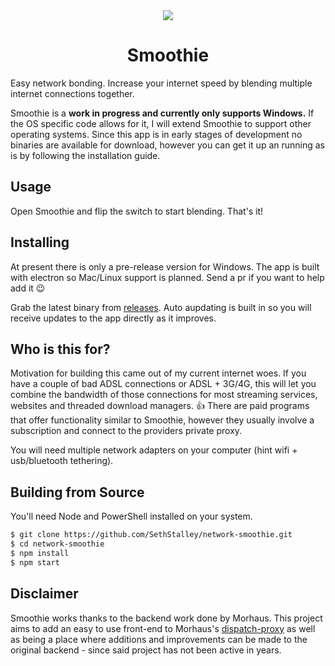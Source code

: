 
<div align="center">
  <img src="http://www.clker.com/cliparts/Q/O/E/i/W/l/strawberry-smoothie-th.png" />
  <h1>Smoothie</h1>  
</div>


Easy network bonding. Increase your internet speed by blending multiple internet connections together.

Smoothie is a **work in progress and currently only supports Windows.** If the OS specific code allows for it, I will extend Smoothie to support other operating systems. Since this app is in early stages of development no binaries are available for download, however you can get it up an running as is by following the installation guide.

## Usage

Open Smoothie and flip the switch to start blending. That's it!

## Installing

At present there is only a pre-release version for Windows. The app is built with electron so Mac/Linux support is planned. Send a pr if you want to help add it :wink:

Grab the latest binary from [releases](https://github.com/SethStalley/network-smoothie/releases). Auto aupdating is built in so you will receive updates to the app directly as it improves.


## Who is this for?

Motivation for building this came out of my current internet woes. If you have a couple of bad ADSL connections or ADSL + 3G/4G, this will let you combine the bandwidth of those connections for most streaming services, websites and threaded download managers. :thumbsup: There are paid programs that offer functionality similar to Smoothie, however they usually involve a subscription and connect to the providers private proxy.

You will need multiple network adapters on your computer (hint wifi + usb/bluetooth tethering).

## Building from Source

You'll need Node and PowerShell installed on your system.

```sh
$ git clone https://github.com/SethStalley/network-smoothie.git
$ cd network-smoothie
$ npm install
$ npm start
```



## Disclaimer

Smoothie works thanks to the backend work done by Morhaus. This project aims to add an easy to use front-end to Morhaus's [dispatch-proxy](https://github.com/Morhaus/dispatch-proxy) as well as being a place where additions and improvements can be made to the original backend - since said project has not been active in years.
